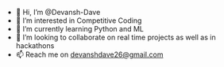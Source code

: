 - 👋 Hi, I’m @Devansh-Dave
- 👀 I’m interested in Competitive Coding
- 🌱 I’m currently learning Python and ML
- 💞️ I’m looking to collaborate on real time projects as well as in hackathons
- 📫 Reach me on devanshdave26@gmail.com

<!---
Devansh-Dave/Devansh-Dave is a ✨ special ✨ repository because its `README.md` (this file) appears on your GitHub profile.
You can click the Preview link to take a look at your changes.
--->
